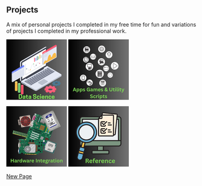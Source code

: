 ## Projects
A mix of personal projects I completed in my free time for fun and variations of projects I completed in my professional work.


 [![Data Science](./../assets/datascience.png)](./../pages/datascience.md)        [![Apps and Scripts](./../assets/apps.png)](./../pages/apps.md)

 [![Hardware Integration](./../assets/hardware.png)](./../pages/HardwareIntegration.md)        [![Reference](./../assets/ref.png)](./../pages/Reference.md)


[New Page](./../pages/Newfile.md)
